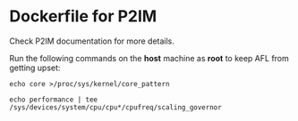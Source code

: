 # Dockerfile for P2IM

Check P2IM documentation for more details.

Run the following commands on the **host** machine as **root** to keep AFL from getting upset:


```
echo core >/proc/sys/kernel/core_pattern

echo performance | tee /sys/devices/system/cpu/cpu*/cpufreq/scaling_governor
```
